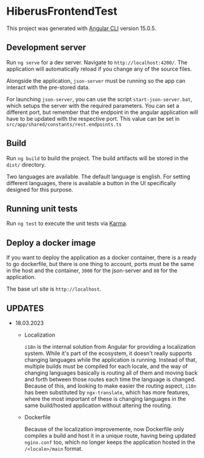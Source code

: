 # HiberusFrontendTest

This project was generated with [Angular CLI](https://github.com/angular/angular-cli) version 15.0.5.

## Development server

Run `ng serve` for a dev server. Navigate to `http://localhost:4200/`. The application will automatically reload if you change any of the source files.

Alongside the application, `json-server` must be running so the app can interact with the pre-stored data. 

For launching `json-server`, you can use the script `start-json-server.bat`, which setups the server with the required parameters. You can set a different port, but remember that the endpoint in the angular application will have to be updated with the respective port. This value can be set in `src/app/shared/constants/rest.endpoints.ts`

## Build

Run `ng build` to build the project. The build artifacts will be stored in the `dist/` directory.

Two languages are available. The default language is english. For setting different languages, there is available a button in the UI specifically designed for this purpose.

## Running unit tests

Run `ng test` to execute the unit tests via [Karma](https://karma-runner.github.io).

## Deploy a docker image

If you want to deploy the application as a docker container, there is a ready to go dockerfile, but there is one thing to account, ports must be the same in the host and the container, `3000` for the json-server and `80` for the application.

The base url site is `http://localhost`.

## UPDATES
- 18.03.2023
  - Localization
	
    `i18n` is the internal solution from Angular for providing a localization system. While it's part of the ecosystem, it doesn't really supports changing languages while the application is running. Instead of that, multiple builds must be compiled for each locale, and the way of changing languages basically is routing all of them and moving back and forth between those routes each time the language is changed. Because of this, and looking to make easier the routing aspect, `i18n` has been substituted by `ngx-translate`, which has more features, where the most important of these is changing languages in the same build/hosted application without altering the routing.
		
  - Dockerfile
	
	 Because of the localization improvemente, now Dockerfile only compiles a build and host it in a unique route, having being updated `nginx.conf` too, which no longer keeps the application hosted in the `/<locale>/main` format.
